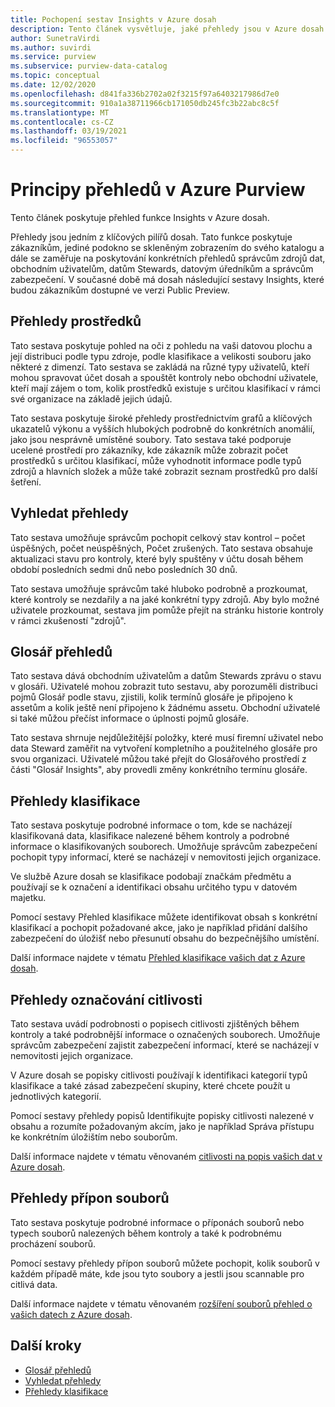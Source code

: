 ```yaml
---
title: Pochopení sestav Insights v Azure dosah
description: Tento článek vysvětluje, jaké přehledy jsou v Azure dosah.
author: SunetraVirdi
ms.author: suvirdi
ms.service: purview
ms.subservice: purview-data-catalog
ms.topic: conceptual
ms.date: 12/02/2020
ms.openlocfilehash: d841fa336b2702a02f3215f97a6403217986d7e0
ms.sourcegitcommit: 910a1a38711966cb171050db245fc3b22abc8c5f
ms.translationtype: MT
ms.contentlocale: cs-CZ
ms.lasthandoff: 03/19/2021
ms.locfileid: "96553057"
---
```

# <a name="understand-insights-in-azure-purview"></a>Principy přehledů v Azure Purview

Tento článek poskytuje přehled funkce Insights v Azure dosah.

Přehledy jsou jedním z klíčových pilířů dosah. Tato funkce poskytuje zákazníkům, jediné podokno se skleněným zobrazením do svého katalogu a dále se zaměřuje na poskytování konkrétních přehledů správcům zdrojů dat, obchodním uživatelům, datům Stewards, datovým úředníkům a správcům zabezpečení. V současné době má dosah následující sestavy Insights, které budou zákazníkům dostupné ve verzi Public Preview.

## <a name="asset-insights"></a>Přehledy prostředků

Tato sestava poskytuje pohled na oči z pohledu na vaši datovou plochu a její distribuci podle typu zdroje, podle klasifikace a velikosti souboru jako některé z dimenzí. Tato sestava se zakládá na různé typy uživatelů, kteří mohou spravovat účet dosah a spouštět kontroly nebo obchodní uživatele, kteří mají zájem o tom, kolik prostředků existuje s určitou klasifikací v rámci své organizace na základě jejich údajů. 

Tato sestava poskytuje široké přehledy prostřednictvím grafů a klíčových ukazatelů výkonu a vyšších hlubokých podrobně do konkrétních anomálií, jako jsou nesprávně umístěné soubory. Tato sestava také podporuje ucelené prostředí pro zákazníky, kde zákazník může zobrazit počet prostředků s určitou klasifikací, může vyhodnotit informace podle typů zdrojů a hlavních složek a může také zobrazit seznam prostředků pro další šetření.

## <a name="scan-insights"></a>Vyhledat přehledy

Tato sestava umožňuje správcům pochopit celkový stav kontrol – počet úspěšných, počet neúspěšných, Počet zrušených. Tato sestava obsahuje aktualizaci stavu pro kontroly, které byly spuštěny v účtu dosah během období posledních sedmi dnů nebo posledních 30 dnů.

Tato sestava umožňuje správcům také hluboko podrobně a prozkoumat, které kontroly se nezdařily a na jaké konkrétní typy zdrojů. Aby bylo možné uživatele prozkoumat, sestava jim pomůže přejít na stránku historie kontroly v rámci zkušeností "zdrojů".

## <a name="glossary-insights"></a>Glosář přehledů

Tato sestava dává obchodním uživatelům a datům Stewards zprávu o stavu v glosáři. Uživatelé mohou zobrazit tuto sestavu, aby porozuměli distribuci pojmů Glosář podle stavu, zjistili, kolik termínů glosáře je připojeno k assetům a kolik ještě není připojeno k žádnému assetu. Obchodní uživatelé si také můžou přečíst informace o úplnosti pojmů glosáře. 

Tato sestava shrnuje nejdůležitější položky, které musí firemní uživatel nebo data Steward zaměřit na vytvoření kompletního a použitelného glosáře pro svou organizaci. Uživatelé můžou také přejít do Glosářového prostředí z části "Glosář Insights", aby provedli změny konkrétního termínu glosáře.

## <a name="classification-insights"></a>Přehledy klasifikace

Tato sestava poskytuje podrobné informace o tom, kde se nacházejí klasifikovaná data, klasifikace nalezené během kontroly a podrobné informace o klasifikovaných souborech. Umožňuje správcům zabezpečení pochopit typy informací, které se nacházejí v nemovitosti jejich organizace. 

Ve službě Azure dosah se klasifikace podobají značkám předmětu a používají se k označení a identifikaci obsahu určitého typu v datovém majetku.

Pomocí sestavy Přehled klasifikace můžete identifikovat obsah s konkrétní klasifikací a pochopit požadované akce, jako je například přidání dalšího zabezpečení do úložišť nebo přesunutí obsahu do bezpečnějšího umístění.

Další informace najdete v tématu [Přehled klasifikace vašich dat z Azure dosah](classification-insights.md).

## <a name="sensitivity-labeling-insights"></a>Přehledy označování citlivosti

Tato sestava uvádí podrobnosti o popisech citlivosti zjištěných během kontroly a také podrobnější informace o označených souborech. Umožňuje správcům zabezpečení zajistit zabezpečení informací, které se nacházejí v nemovitosti jejich organizace. 

V Azure dosah se popisky citlivosti používají k identifikaci kategorií typů klasifikace a také zásad zabezpečení skupiny, které chcete použít u jednotlivých kategorií.

Pomocí sestavy přehledy popisů Identifikujte popisky citlivosti nalezené v obsahu a rozumíte požadovaným akcím, jako je například Správa přístupu ke konkrétním úložištím nebo souborům.

Další informace najdete v tématu věnovaném [citlivosti na popis vašich dat v Azure dosah](sensitivity-insights.md).

## <a name="file-extension-insights"></a>Přehledy přípon souborů

Tato sestava poskytuje podrobné informace o příponách souborů nebo typech souborů nalezených během kontroly a také k podrobnému procházení souborů. 

Pomocí sestavy přehledy přípon souborů můžete pochopit, kolik souborů v každém případě máte, kde jsou tyto soubory a jestli jsou scannable pro citlivá data.

Další informace najdete v tématu věnovaném [rozšíření souborů přehled o vašich datech z Azure dosah](file-extension-insights.md).

## <a name="next-steps"></a>Další kroky

* [Glosář přehledů](glossary-insights.md)
* [Vyhledat přehledy](scan-insights.md)
* [Přehledy klasifikace](./classification-insights.md)